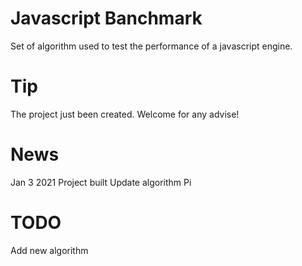 # Javascript Banchmark
Set of algorithm used to test the performance of a javascript engine.

# Tip
The project just been created. Welcome for any advise!

# News
Jan 3 2021    Project built
              Update algorithm Pi

# TODO
Add new algorithm
